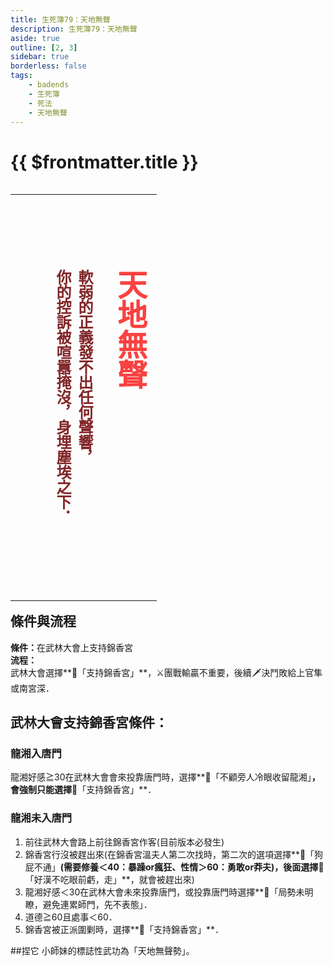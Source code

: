 ```yaml
---
title: 生死簿79：天地無聲
description: 生死簿79：天地無聲
aside: true
outline: [2, 3]
sidebar: true
borderless: false
tags:
    - badends
    - 生死簿
    - 死法
    - 天地無聲
---
```


# {{ $frontmatter.title }}

<table align=left>
    <tr>
        <td style="height:650px; text-align: left;">
          <span style="writing-mode: tb-rl; webkit-writing-mode: vertical-rl; writing-mode: vertical-rl;">
            <font size="7" color="#f94241"><strong>天地無聲</strong></font>
            <br>
            <br>
            <font size="5" color="#822729">
            <strong>
            軟弱的正義發不出任何聲響，<br>
            你的控訴被喧囂掩沒，身埋塵埃之下．<br>
            <br>
            <br>
            </strong>
            </font>
          </span>
        </td>
    </tr>
</table>

## 條件與流程

<b>條件：</b>在武林大會上支持錦香宮<br>
<b>流程：</b><br>
武林大會選擇**📖「支持錦香宮」**，⚔️團戰輸贏不重要，後續🗡️決鬥敗給上官隼或南宮深．

## 武林大會支持錦香宮條件：

### 龍湘入唐門
<Girl8Icon :size="`small`">龍湘</Girl8Icon>好感≧30在武林大會會來投靠唐門時，選擇**📖「不顧旁人冷眼收留龍湘」**，會強制只能選擇**📖「支持錦香宮」**．

### 龍湘未入唐門

1. 前往武林大會路上前往錦香宮作客(目前版本必發生)
2. 錦香宮行沒被趕出來(在錦香宮溫夫人第二次找時，第二次的選項選擇**📖「狗屁不通」**(需要修養＜40：暴躁or瘋狂、性情＞60：勇敢or莽夫)，後面選擇**📖「好漢不吃眼前虧，走」**，就會被趕出來)
3. <Girl8Icon :size="`small`">龍湘</Girl8Icon>好感＜30在武林大會未來投靠唐門，或投靠唐門時選擇**📖「局勢未明瞭，避免連累師門，先不表態」．
4. 道德≧60且處事＜60．
5. 錦香宮被正派圍剿時，選擇**📖「支持錦香宮」**．

##捏它
<Girl0Icon>小師妹</Girl0Icon>的標誌性武功為「天地無聲勢」。
